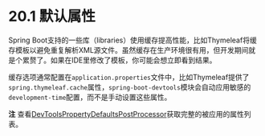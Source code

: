 # 20.1 默认属性

Spring Boot支持的一些库（libraries）使用缓存提高性能，比如Thymeleaf将缓存模板以避免重复解析XML源文件。虽然缓存在生产环境很有用，但开发期间就是个累赘了。如果在IDE里修改了模板，你可能会想立即看到结果。

缓存选项通常配置在`application.properties`文件中，比如Thymeleaf提供了`spring.thymeleaf.cache`属性，`spring-boot-devtools`模块会自动应用敏感的`development-time`配置，而不是手动设置这些属性。

**注** 查看[DevToolsPropertyDefaultsPostProcessor](https://github.com/spring-projects/spring-boot/tree/master/spring-boot-devtools/src/main/java/org/springframework/boot/devtools/env/DevToolsPropertyDefaultsPostProcessor.java)获取完整的被应用的属性列表。

